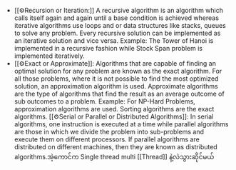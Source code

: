 
- [[⚙️Recursion or Iteration:]] A recursive algorithm is an algorithm which calls itself again and again until a base condition is achieved whereas iterative algorithms use loops and or data structures like stacks, queues to solve any problem. Every recursive solution can be implemented as an iterative solution and vice versa. 
Example: The Tower of Hanoi is implemented in a recursive fashion while Stock Span problem is implemented iteratively.
- [[⚙️Exact or Approximate]]: Algorithms that are capable of finding an optimal solution for any problem are known as the exact algorithm. For all those problems, where it is not possible to find the most optimized solution, an approximation algorithm is used. Approximate algorithms are the type of algorithms that find the result as an average outcome of sub outcomes to a problem. 
Example: For NP-Hard Problems, approximation algorithms are used. Sorting algorithms are the exact algorithms.
[[⚙️Serial or Parallel or Distributed Algorithms]]: In serial algorithms, one instruction is executed at a time while parallel algorithms are those in which we divide the problem into sub-problems and execute them on different processors. If parallel algorithms are distributed on different machines, then they are known as distributed algorithms.အဲ့ကောင်က Single thread multi [[Thread]] နဲ့လဲသွားဆိုင်မယ်